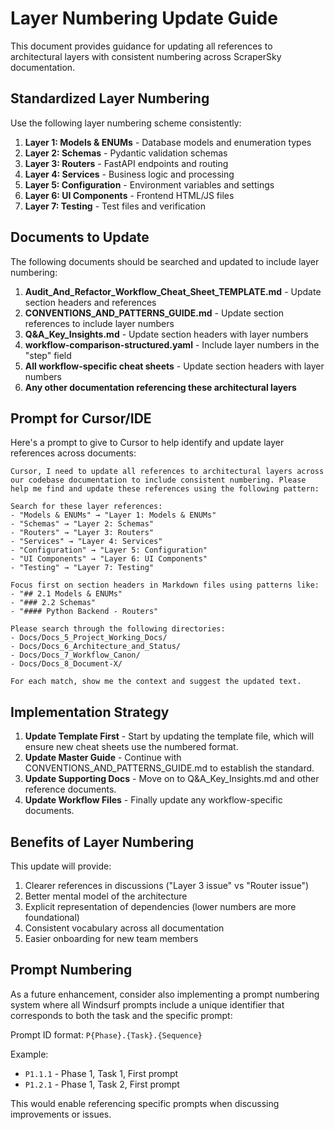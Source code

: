# Layer Numbering Update Guide

This document provides guidance for updating all references to architectural layers with consistent numbering across ScraperSky documentation.

## Standardized Layer Numbering

Use the following layer numbering scheme consistently:

1. **Layer 1: Models & ENUMs** - Database models and enumeration types
2. **Layer 2: Schemas** - Pydantic validation schemas
3. **Layer 3: Routers** - FastAPI endpoints and routing
4. **Layer 4: Services** - Business logic and processing
5. **Layer 5: Configuration** - Environment variables and settings
6. **Layer 6: UI Components** - Frontend HTML/JS files
7. **Layer 7: Testing** - Test files and verification

## Documents to Update

The following documents should be searched and updated to include layer numbering:

1. **Audit_And_Refactor_Workflow_Cheat_Sheet_TEMPLATE.md** - Update section headers and references
2. **CONVENTIONS_AND_PATTERNS_GUIDE.md** - Update section references to include layer numbers
3. **Q&A_Key_Insights.md** - Update section headers with layer numbers
4. **workflow-comparison-structured.yaml** - Include layer numbers in the "step" field
5. **All workflow-specific cheat sheets** - Update section headers with layer numbers
6. **Any other documentation referencing these architectural layers**

## Prompt for Cursor/IDE

Here's a prompt to give to Cursor to help identify and update layer references across documents:

```
Cursor, I need to update all references to architectural layers across our codebase documentation to include consistent numbering. Please help me find and update these references using the following pattern:

Search for these layer references:
- "Models & ENUMs" → "Layer 1: Models & ENUMs"
- "Schemas" → "Layer 2: Schemas"
- "Routers" → "Layer 3: Routers"
- "Services" → "Layer 4: Services"
- "Configuration" → "Layer 5: Configuration"
- "UI Components" → "Layer 6: UI Components"
- "Testing" → "Layer 7: Testing"

Focus first on section headers in Markdown files using patterns like:
- "## 2.1 Models & ENUMs"
- "### 2.2 Schemas"
- "#### Python Backend - Routers"

Please search through the following directories:
- Docs/Docs_5_Project_Working_Docs/
- Docs/Docs_6_Architecture_and_Status/
- Docs/Docs_7_Workflow_Canon/
- Docs/Docs_8_Document-X/

For each match, show me the context and suggest the updated text.
```

## Implementation Strategy

1. **Update Template First** - Start by updating the template file, which will ensure new cheat sheets use the numbered format.
2. **Update Master Guide** - Continue with CONVENTIONS_AND_PATTERNS_GUIDE.md to establish the standard.
3. **Update Supporting Docs** - Move on to Q&A_Key_Insights.md and other reference documents.
4. **Update Workflow Files** - Finally update any workflow-specific documents.

## Benefits of Layer Numbering

This update will provide:
1. Clearer references in discussions ("Layer 3 issue" vs "Router issue")
2. Better mental model of the architecture
3. Explicit representation of dependencies (lower numbers are more foundational)
4. Consistent vocabulary across all documentation
5. Easier onboarding for new team members

## Prompt Numbering

As a future enhancement, consider also implementing a prompt numbering system where all Windsurf prompts include a unique identifier that corresponds to both the task and the specific prompt:

Prompt ID format: `P{Phase}.{Task}.{Sequence}`

Example:
- `P1.1.1` - Phase 1, Task 1, First prompt
- `P1.2.1` - Phase 1, Task 2, First prompt

This would enable referencing specific prompts when discussing improvements or issues.
